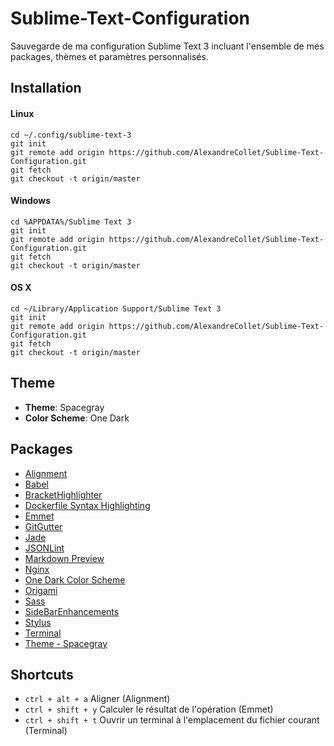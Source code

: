 # Sublime-Text-Configuration

Sauvegarde de ma configuration Sublime Text 3 incluant l'ensemble de mes packages, thèmes et paramètres personnalisés.

## Installation

#### Linux

    cd ~/.config/sublime-text-3
    git init
    git remote add origin https://github.com/AlexandreCollet/Sublime-Text-Configuration.git
    git fetch
    git checkout -t origin/master

#### Windows

    cd %APPDATA%/Sublime Text 3
    git init
    git remote add origin https://github.com/AlexandreCollet/Sublime-Text-Configuration.git
    git fetch
    git checkout -t origin/master

#### OS X

    cd ~/Library/Application Support/Sublime Text 3
    git init
    git remote add origin https://github.com/AlexandreCollet/Sublime-Text-Configuration.git
    git fetch
    git checkout -t origin/master

## Theme

* **Theme**: Spacegray
* **Color Scheme**: One Dark

## Packages 

* [Alignment](http://wbond.net/sublime_packages/alignment)
* [Babel](https://github.com/babel/babel-sublime/)
* [BracketHighlighter](https://github.com/facelessuser/BracketHighlighter)
* [Dockerfile Syntax Highlighting](https://github.com/asbjornenge/Dockerfile.tmLanguage)
* [Emmet](http://emmet.io/)
* [GitGutter](https://github.com/jisaacks/GitGutter)
* [Jade](https://github.com/davidrios/jade-tmbundle)
* [JSONLint](https://bitbucket.org/hmml/jsonlint)
* [Markdown Preview](https://github.com/revolunet/sublimetext-markdown-preview)
* [Nginx](https://github.com/brandonwamboldt/sublime-nginx)
* [One Dark Color Scheme](https://github.com/IceTimux/one-dark-sublime-text-3-color-scheme)
* [Origami](https://github.com/SublimeText/Origami)
* [Sass](https://github.com/nathos/sass-textmate-bundle)
* [SideBarEnhancements](https://github.com/titoBouzout/SideBarEnhancements)
* [Stylus](https://github.com/billymoon/Stylus)
* [Terminal](http://wbond.net/sublime_packages/terminal)
* [Theme - Spacegray](https://github.com/kkga/spacegray)

## Shortcuts

* `ctrl + alt + a` Aligner (Alignment)
* `ctrl + shift + y` Calculer le résultat de l'opération (Emmet)
* `ctrl + shift + t` Ouvrir un terminal à l'emplacement du fichier courant (Terminal)

